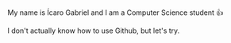 My name is Ícaro Gabriel and I am a Computer Science student 👍

I don't actually know how to use Github, but let's try.
